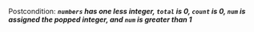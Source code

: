 Postcondition: ***`numbers` has one less integer, `total` is 0, `count` is 0, `num` is assigned the popped integer, and `num` is greater than 1***